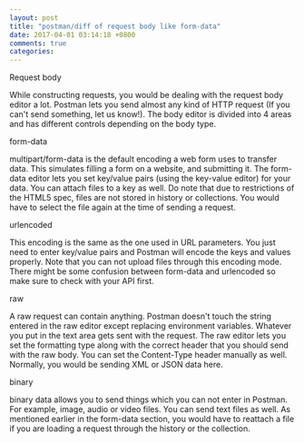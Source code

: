 ```yaml
---
layout: post
title: "postman/diff of request body like form-data"
date: 2017-04-01 03:14:18 +0800
comments: true
categories: 
---
```

Request body

While constructing requests, you would be dealing with the request body editor a lot. Postman lets you send almost any kind of HTTP request (If you can't send something, let us know!). The body editor is divided into 4 areas and has different controls depending on the body type.

form-data

multipart/form-data is the default encoding a web form uses to transfer data. This simulates filling a form on a website, and submitting it. The form-data editor lets you set key/value pairs (using the key-value editor) for your data. You can attach files to a key as well. Do note that due to restrictions of the HTML5 spec, files are not stored in history or collections. You would have to select the file again at the time of sending a request.

urlencoded

This encoding is the same as the one used in URL parameters. You just need to enter key/value pairs and Postman will encode the keys and values properly. Note that you can not upload files through this encoding mode. There might be some confusion between form-data and urlencoded so make sure to check with your API first.

raw

A raw request can contain anything. Postman doesn't touch the string entered in the raw editor except replacing environment variables. Whatever you put in the text area gets sent with the request. The raw editor lets you set the formatting type along with the correct header that you should send with the raw body. You can set the Content-Type header manually as well. Normally, you would be sending XML or JSON data here.

binary

binary data allows you to send things which you can not enter in Postman. For example, image, audio or video files. You can send text files as well. As mentioned earlier in the form-data section, you would have to reattach a file if you are loading a request through the history or the collection.